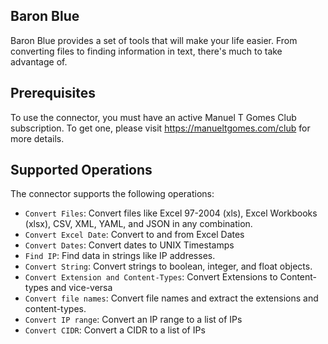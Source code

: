 ## Baron Blue

Baron Blue provides a set of tools that will make your life easier. From converting files to finding information in text, there's much to take advantage of.

## Prerequisites

To use the connector, you must have an active Manuel T Gomes Club subscription. To get one, please visit https://manueltgomes.com/club for more details.

## Supported Operations

The connector supports the following operations:

- `Convert Files`: Convert files like Excel 97-2004 (xls), Excel Workbooks (xlsx), CSV, XML, YAML, and JSON in any combination.
- `Convert Excel Date`: Convert to and from Excel Dates
- `Convert Dates`: Convert dates to UNIX Timestamps
- `Find IP`: Find data in strings like IP addresses.
- `Convert String`: Convert strings to boolean, integer, and float objects.
- `Convert Extension and Content-Types`: Convert Extensions to Content-types and vice-versa
- `Convert file names`: Convert file names and extract the extensions and content-types.
- `Convert IP range`: Convert an IP range to a list of IPs
- `Convert CIDR`: Convert a CIDR to a list of IPs

